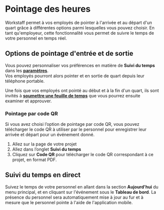 # Pointage des heures 

Workstaff permet à vos employés de pointer à l'arrivée et au départ d'un quart grâce à différentes options parmi lesquelles vous pouvez choisir.
En tant qu'employeur, cette fonctionnalité vous permet de suivre le temps de votre personnel en temps réel.


## Options de pointage d'entrée et de sortie
Vous pouvez personnaliser vos préférences en matière de **Suivi du temps** dans les [**paramètres**](../customize/account.md).   
Vos employés pourront alors pointer et en sortie de quart depuis leur téléphone portable.  


Une fois que vos employés ont pointé au début et à la fin d'un quart, ils sont invités à **[soumettre une feuille de temps](./submissions.md)** que vous pourrez ensuite examiner et approuver.

### Pointage par code QR

Si vous avez choisi l’option de pointage par code QR, vous pouvez télécharger le code QR à utiliser par le personnel pour enregistrer leur arrivée et départ pour un événement donné.

1. Allez sur la page de votre projet
2. Allez dans l’onglet **Suivi du temps**
3. Cliquez sur **Code QR** pour télécharger le code QR correspondant à ce projet, en format PDF.

## Suivi du temps en direct
Suivez le temps de votre personnel en allant dans la section **Aujourd'hui** du menu principal, et en cliquant sur l'événement sous le **Tableau de bord**. La présence du personnel sera automatiquement mise à jour au fur et à mesure que le personnel pointe à l'aide de l'application mobile.



